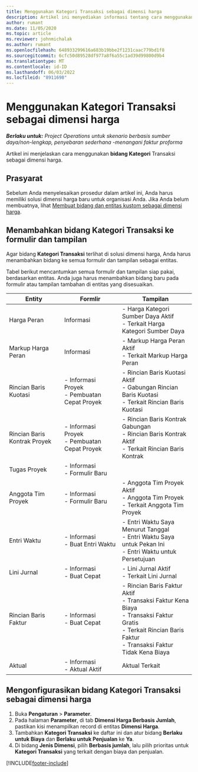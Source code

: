 ```yaml
---
title: Menggunakan Kategori Transaksi sebagai dimensi harga
description: Artikel ini menyediakan informasi tentang cara menggunakan bidang Kategori Transaksi sebagai dimensi harga.
author: rumant
ms.date: 11/05/2020
ms.topic: article
ms.reviewer: johnmichalak
ms.author: rumant
ms.openlocfilehash: 648933299616a683b19bbe2f1231caac779bd1f8
ms.sourcegitcommit: 6cfc50d89528df977a8f6a55c1ad39d99800d9b4
ms.translationtype: MT
ms.contentlocale: id-ID
ms.lasthandoff: 06/03/2022
ms.locfileid: "8911698"
---
```

# <a name="use-transaction-category-as-a-pricing-dimension"></a>Menggunakan Kategori Transaksi sebagai dimensi harga


_**Berlaku untuk:** Project Operations untuk skenario berbasis sumber daya/non-lengkap, penyebaran sederhana -menangani faktur proforma_


Artikel ini menjelaskan cara menggunakan **bidang Kategori** Transaksi sebagai dimensi harga. 

## <a name="prerequisites"></a>Prasyarat
Sebelum Anda menyelesaikan prosedur dalam artikel ini, Anda harus memiliki solusi dimensi harga baru untuk organisasi Anda. Jika Anda belum membuatnya, lihat [Membuat bidang dan entitas kustom sebagai dimensi harga](create-custom-fields-entities-pricing-dimensions.md).

## <a name="add-the-transaction-category-field-to-forms-and-views"></a>Menambahkan bidang Kategori Transaksi ke formulir dan tampilan
Agar bidang **Kategori Transaksi** terlihat di solusi dimensi harga, Anda harus menambahkan bidang ke semua formulir dan tampilan sebagai entitas.

Tabel berikut mencantumkan semua formulir dan tampilan siap pakai, berdasarkan entitas. Anda juga harus menambahkan bidang baru pada formulir atau tampilan tambahan di entitas yang disesuaikan.

|  Entity        | Formlir     |Tampilan        |
| ------------------------------|---------------------------------|----------------------------------|
|  Harga Peran| Informasi |- Harga Kategori Sumber Daya Aktif<br> - Terkait Harga Kategori Sumber Daya |
|  Markup Harga Peran| Informasi|- Markup Harga Peran Aktif<br>- Terkait Markup Harga Peran |
|  Rincian Baris Kuotasi|- Informasi Proyek<br>- Pembuatan Cepat Proyek| - Rincian Baris Kuotasi Aktif<br>- Gabungan Rincian Baris Kuotasi<br>- Terkait Rincian Baris Kuotasi |
|  Rincian Baris Kontrak Proyek|- Informasi Proyek<br>- Pembuatan Cepat Proyek|- Rincian Baris Kontrak Gabungan<br>- Rincian Baris Kontrak Aktif<br>- Terkait Rincian Baris Kontrak |
|  Tugas Proyek|- Informasi<br>- Formulir Baru| &nbsp; |
|  Anggota Tim Proyek|- Informasi<br>- Formulir Baru|- Anggota Tim Proyek Aktif<br>- Anggota Tim Proyek<br>- Terkait Anggota Tim Proyek |
|  Entri Waktu|- Informasi<br>- Buat Entri Waktu|- Entri Waktu Saya Menurut Tanggal<br>- Entri Waktu Saya untuk Pekan Ini<br>- Entri Waktu untuk Persetujuan|
|  Lini Jurnal|- Informasi<br>- Buat Cepat|- Lini Jurnal Aktif<br>- Terkait Lini Jurnal|
|  Rincian Baris Faktur|- Informasi<br>- Buat Cepat|- Rincian Baris Faktur Aktif<br>- Transaksi Faktur Kena Biaya<br>- Transaksi Faktur Gratis<br>- Terkait Rincian Baris Faktur <br>- Transaksi Faktur Tidak Kena Biaya|
|  Aktual|- Informasi<br>- Aktual Aktif| Aktual Terkait |

## <a name="set-up-the-transaction-category-field-as-a-pricing-dimension"></a>Mengonfigurasikan bidang Kategori Transaksi sebagai dimensi harga

1. Buka **Pengaturan** > **Parameter**. 
2. Pada halaman **Parameter**, di tab **Dimensi Harga Berbasis Jumlah**, pastikan kisi menampilkan record di entitas **Dimensi Harga**.
3. Tambahkan **Kategori Transaksi** ke daftar ini dan atur bidang **Berlaku untuk Biaya** dan **Berlaku untuk Penjualan** ke **Ya**.
4. Di bidang **Jenis Dimensi**, pilih **Berbasis jumlah**, lalu pilih prioritas untuk **Kategori Transaksi** yang terkait dengan biaya dan penjualan.


[!INCLUDE[footer-include](../includes/footer-banner.md)]